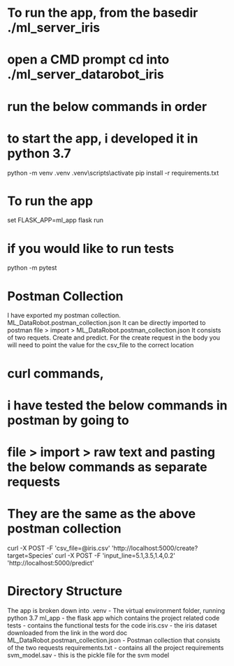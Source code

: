# To run the app, from the basedir ./ml_server_iris
# open a CMD prompt cd into ./ml_server_datarobot_iris
# run the below commands in order 

# to start the app, i developed it in python 3.7
python -m venv .venv
.venv\scripts\activate
pip install -r requirements.txt

# To run the app
set FLASK_APP=ml_app
flask run

# if you would like to run tests
python -m pytest

# Postman Collection
I have exported my postman collection. ML_DataRobot.postman_collection.json
It can be directly imported to postman file > import >  ML_DataRobot.postman_collection.json
It consists of two requets. Create and predict.
For the create request in the body you will need to point the value for the csv_file to the correct location

# curl commands, 
# i have tested the below commands in postman by going to 
# file > import > raw text and pasting the below commands as separate requests
# They are the same as the above postman collection
curl -X POST -F 'csv_file=@iris.csv' 'http://localhost:5000/create?target=Species'
curl -X POST -F 'input_line=5.1,3.5,1.4,0.2' 'http://localhost:5000/predict'


# Directory Structure
The app is broken down into
    .venv - The virtual environment folder, running python 3.7
    ml_app - the flask app which contains the project related code
    tests - contains the functional tests for the code
    iris.csv - the iris dataset downloaded from the link in the word doc
    ML_DataRobot.postman_collection.json - Postman collection that consists of the two requests
    requirements.txt - contains all the project requirements
    svm_model.sav - this is the pickle file for the svm model
    
